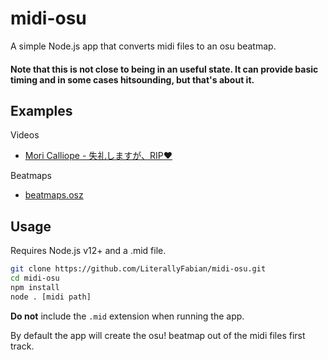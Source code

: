 # midi-osu
A simple Node.js app that converts midi files to an osu beatmap.

#### Note that this is not close to being in an useful state. It can provide basic timing and in some cases hitsounding, but that's about it.

## Examples
Videos
- [Mori Calliope - 失礼しますが、RIP♥](https://youtu.be/-bLAtgtdAa8?t=43)

Beatmaps 
- [beatmaps.osz](https://github.com/LiterallyFabian/midi-osu/raw/master/examples/beatmaps.osz)

## Usage
Requires Node.js v12+ and a .mid file.

```bash
git clone https://github.com/LiterallyFabian/midi-osu.git
cd midi-osu
npm install
node . [midi path]
```
**Do not** include the `.mid` extension when running the app.

By default the app will create the osu! beatmap out of the midi files first track.
